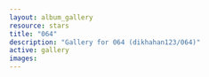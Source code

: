 ```yaml
---
layout: album_gallery
resource: stars
title: "064"
description: "Gallery for 064 (dikhahan123/064)"
active: gallery
images:
---
```

